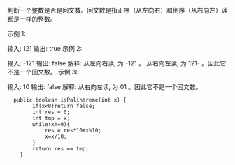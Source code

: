 判断一个整数是否是回文数。回文数是指正序（从左向右）和倒序（从右向左）读都是一样的整数。

示例 1:

输入: 121
输出: true
示例 2:

输入: -121
输出: false
解释: 从左向右读, 为 -121 。 从右向左读, 为 121- 。因此它不是一个回文数。
示例 3:

输入: 10
输出: false
解释: 从右向左读, 为 01 。因此它不是一个回文数。

```
  public boolean isPalindrome(int x) {
        if(x<0)return false;
        int res = 0;
        int tmp = x;
        while(x!=0){
            res = res*10+x%10;
            x=x/10;
        }
        return res == tmp;
    }
```